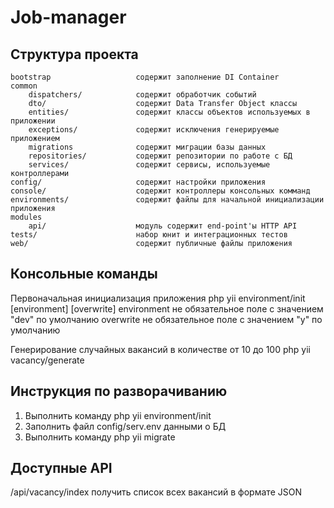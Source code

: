 Job-manager
======================

Структура проекта
-------------------

```
bootstrap                   содержит заполнение DI Container
common
    dispatchers/            содержит обработчик событий
    dto/                    содержит Data Transfer Object классы
    entities/               содержит классы объектов используемых в приложении
    exceptions/             содержит исключения генерируемые приложением
    migrations              содержит миграции базы данных
    repositories/           содержит репозитории по работе с БД
    services/               содержит сервисы, используемые контроллерами
config/                     содержит настройки приложения
console/                    содержит контроллеры консольных комманд
environments/               содержит файлы для начальной инициализации приложения
modules
    api/                    модуль содержит end-point'ы HTTP API
tests/                      набор юнит и интеграционных тестов
web/                        содержит публичные файлы приложения
```

Консольные команды
-------------------

Первоначальная инициализация приложения
php yii environment/init [environment] [overwrite]
    environment             не обязательное поле с значением "dev" по умолчанию
    overwrite               не обязательное поле с значением "y" по умолчанию

Генерирование случайных вакансий в количестве от 10 до 100
php yii vacancy/generate

Инструкция по разворачиванию
-------------------
1. Выполнить команду php yii environment/init
2. Заполнить файл config/serv.env данными о БД
3. Выполнить команду php yii migrate

Доступные API
-------------------
/api/vacancy/index          получить список всех вакансий в формате JSON